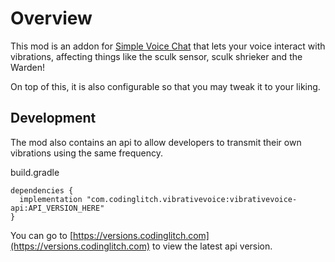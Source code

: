 # Overview
This mod is an addon for [Simple Voice Chat](https://modrinth.com/plugin/simple-voice-chat) that lets your voice interact with vibrations, affecting things like the sculk sensor, sculk shrieker and the Warden!

On top of this, it is also configurable so that you may tweak it to your liking.

## Development
The mod also contains an api to allow developers to transmit their own vibrations using the same frequency.

build.gradle
```
dependencies {
  implementation "com.codinglitch.vibrativevoice:vibrativevoice-api:API_VERSION_HERE"
}
```
You can go to [https://versions.codinglitch.com](https://versions.codinglitch.com) to view the latest api version.

